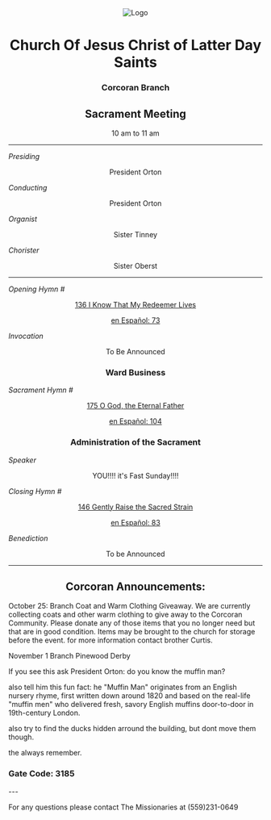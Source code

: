 <div align="center">
  <img src="https://www.churchofjesuschrist.org/imgs/16522aa30fcd11eeb1b0eeeeac1e286bde3ce277/full/%21640%2C/0/default" alt="Logo">
</div>

<!---
--->
<div align="center">
  <h1>Church Of Jesus Christ of Latter Day Saints</h1>  
  <h3>Corcoran Branch</h3>  
  <h2>Sacrament Meeting</h2>  
  10 am to 11 am
</div>

---

*Presiding*  
<div align="center">President Orton</div>

*Conducting*  
<div align="center">President Orton</div>

*Organist*  
<div align="center">Sister Tinney</div>

*Chorister*  
<div align="center">Sister Oberst</div>

---

*Opening Hymn #*  
<div align="center">
  <a href="https://www.churchofjesuschrist.org/study/manual/hymns/i-know-that-my-redeemer-lives?lang=eng">136 I Know That My Redeemer Lives</a>
  
   <a href="https://www.churchofjesuschrist.org/study/manual/hymns/i-know-that-my-redeemer-lives?lang=spa">en Español: 73 </a>

</div>

*Invocation*  
<div align="center">To Be Announced</div>

<div align="center">
  <h3>Ward Business</h3>
</div>

*Sacrament Hymn #*  
<div align="center">
  <a href="https://www.churchofjesuschrist.org/study/manual/hymns/o-god-the-eternal-father?lang=eng"> 	175 O God, the Eternal Father</a>

<a href="https://www.churchofjesuschrist.org/study/manual/hymns/o-god-the-eternal-father?lang=eng">en Español: 104</a>
</div>

<div align="center">
  <h3>Administration of the Sacrament</h3>
</div>




*Speaker*
<div align="center"> YOU!!!! it's Fast Sunday!!!!
</div>

<!---

*intermediate Hymn #*  

<div align="center">
  <a href="https://www.churchofjesuschrist.org/study/music/hymns-for-home-and-church/amazing-grace?lang=eng">1010 Amazing Grace</a>
  
  <a href="https://www.churchofjesuschrist.org/study/music/hymns-for-home-and-church/amazing-grace?lang=spa">en Español: 1010</a>
</div>


*Speaker*  

<div align="center"> The Missionaries
</div>

--->

*Closing Hymn #*  

<div align="center">
  <a href="https://www.churchofjesuschrist.org/study/manual/hymns/gently-raise-the-sacred-strain?lang=eng">146 Gently Raise the Sacred Strain</a>
  
  <a href="https://www.churchofjesuschrist.org/study/manual/hymns/gently-raise-the-sacred-strain?lang=spa"> en Español: 83</a>
</div>


*Benediction*  
<div align="center">To be Announced</div>

---

<div align="center">
  <h2>Corcoran Announcements:</h2>
</div>



October 25:  Branch Coat and Warm Clothing Giveaway.  We are currently collecting coats and other warm clothing to give away to the Corcoran Community.  Please donate any of those items that you no longer need but that are in good condition.  Items may be brought to the church for storage before the event. for more information contact brother Curtis.

November 1 Branch Pinewood Derby

If you see this ask President Orton: do you know the muffin man?

also tell him this fun fact: he "Muffin Man" originates from an English nursery rhyme, first written down around 1820 and based on the real-life "muffin men" who delivered fresh, savory English muffins door-to-door in 19th-century London.

also try to find the ducks hidden arround the building, but dont move them though.

the always remember.

<h3> Gate Code: 3185</h3>
---

For any questions please contact The Missionaries at (559)231-0649
